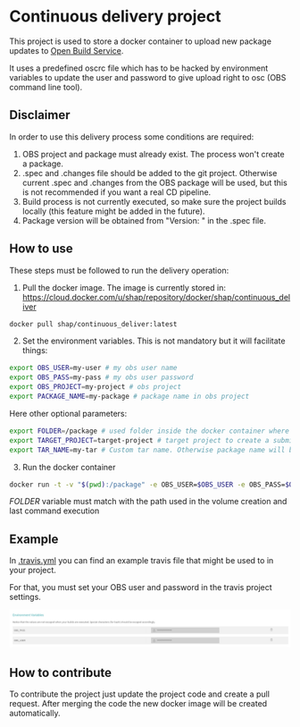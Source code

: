 # Continuous delivery project

This project is used to store a docker container to upload new package updates
to [Open Build Service](https://openbuildservice.org/).

It uses a predefined oscrc file which has to be hacked by environment variables
to update the user and password to give upload right to osc (OBS command line
tool).

## Disclaimer

In order to use this delivery process some conditions are required:

1. OBS project and package must already exist. The process won't create a package.
2. .spec and .changes file should be added to the git project. Otherwise current
.spec and .changes from the OBS package will be used, but this is not recommended
if you want a real CD pipeline.
3. Build process is not currently executed, so make sure the project builds
locally (this feature might be added in the future).
4. Package version will be obtained from "Version: " in the .spec file.

## How to use

These steps must be followed to run the delivery operation:

1. Pull the docker image. The image is currently stored in: https://cloud.docker.com/u/shap/repository/docker/shap/continuous_deliver

```bash
docker pull shap/continuous_deliver:latest
```

2. Set the environment variables. This is not mandatory but it will facilitate
things:

```bash
export OBS_USER=my-user # my obs user name
export OBS_PASS=my-pass # my obs user password
export OBS_PROJECT=my-project # obs project
export PACKAGE_NAME=my-package # package name in obs project
```

Here other optional parameters:

```bash
export FOLDER=/package # used folder inside the docker container where our code is located
export TARGET_PROJECT=target-project # target project to create a submit request
export TAR_NAME=my-tar # Custom tar name. Otherwise package name will be used
```

3. Run the docker container

```bash
docker run -t -v "$(pwd):/package" -e OBS_USER=$OBS_USER -e OBS_PASS=$OBS_PASS -e OBS_PROJECT=$OBS_PROJECT -e PACKAGE_NAME=$PACKAGE_NAME shap/continuous_deliver /bin/bash -c "cd /package;/upload.sh"
```

*FOLDER* variable must match with the path used in the volume creation and last
command execution


## Example

In [.travis.yml](.travis.yml.example) you can find an example travis file that
might be used to in your project.

For that, you must set your OBS user and password in the travis project settings.

![travis settings](img/travis_settings.png)

## How to contribute

To contribute the project just update the project code and create a pull request.
After merging the code the new docker image will be created automatically.
